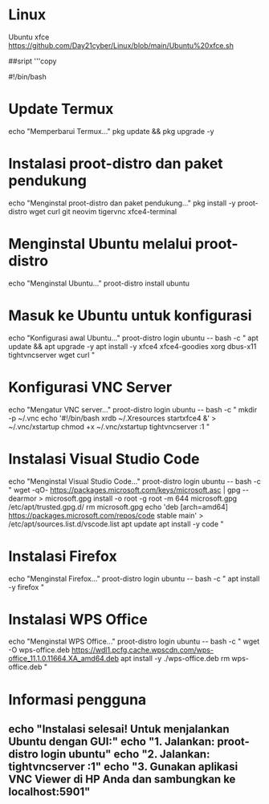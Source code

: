 # Linux

Ubuntu xfce 
https://github.com/Day21cyber/Linux/blob/main/Ubuntu%20xfce.sh

##sript
'''copy

#!/bin/bash

# Update Termux
echo "Memperbarui Termux..."
pkg update && pkg upgrade -y

# Instalasi proot-distro dan paket pendukung
echo "Menginstal proot-distro dan paket pendukung..."
pkg install -y proot-distro wget curl git neovim tigervnc xfce4-terminal

# Menginstal Ubuntu melalui proot-distro
echo "Menginstal Ubuntu..."
proot-distro install ubuntu

# Masuk ke Ubuntu untuk konfigurasi
echo "Konfigurasi awal Ubuntu..."
proot-distro login ubuntu -- bash -c "
apt update && apt upgrade -y
apt install -y xfce4 xfce4-goodies xorg dbus-x11 tightvncserver wget curl
"

# Konfigurasi VNC Server
echo "Mengatur VNC server..."
proot-distro login ubuntu -- bash -c "
mkdir -p ~/.vnc
echo '#!/bin/bash
xrdb ~/.Xresources
startxfce4 &' > ~/.vnc/xstartup
chmod +x ~/.vnc/xstartup
tightvncserver :1
"

# Instalasi Visual Studio Code
echo "Menginstal Visual Studio Code..."
proot-distro login ubuntu -- bash -c "
wget -qO- https://packages.microsoft.com/keys/microsoft.asc | gpg --dearmor > microsoft.gpg
install -o root -g root -m 644 microsoft.gpg /etc/apt/trusted.gpg.d/
rm microsoft.gpg
echo 'deb [arch=amd64] https://packages.microsoft.com/repos/code stable main' > /etc/apt/sources.list.d/vscode.list
apt update
apt install -y code
"

# Instalasi Firefox
echo "Menginstal Firefox..."
proot-distro login ubuntu -- bash -c "
apt install -y firefox
"

# Instalasi WPS Office
echo "Menginstal WPS Office..."
proot-distro login ubuntu -- bash -c "
wget -O wps-office.deb https://wdl1.pcfg.cache.wpscdn.com/wps-office_11.1.0.11664.XA_amd64.deb
apt install -y ./wps-office.deb
rm wps-office.deb
"

# Informasi pengguna
echo "Instalasi selesai! Untuk menjalankan Ubuntu dengan GUI:"
echo "1. Jalankan: proot-distro login ubuntu"
echo "2. Jalankan: tightvncserver :1"
echo "3. Gunakan aplikasi VNC Viewer di HP Anda dan sambungkan ke localhost:5901"
---
